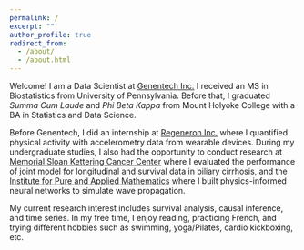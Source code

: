 ```yaml
---
permalink: /
excerpt: ""
author_profile: true
redirect_from: 
  - /about/
  - /about.html
---
```


Welcome! I am a Data Scientist at [Genentech Inc.](https://www.gene.com/) I received an MS in Biostatistics from University of Pennsylvania. Before that, I graduated *Summa Cum Laude* and *Phi Beta Kappa* from Mount Holyoke College with a BA in Statistics and Data Science.

Before Genentech, I did an internship at [Regeneron Inc.](https://www.regeneron.com/) where I quantified physical activity with accelerometry data from wearable devices. During my undergraduate studies, I also had the opportunity to conduct research at [Memorial Sloan Kettering Cancer Center](https://www.mskcc.org/departments/epidemiology-biostatistics) where I evaluated the performance of joint model for longitudinal and survival data in biliary cirrhosis, and the [Institute for Pure and Applied Mathematics](https://www.ipam.ucla.edu/) where I built physics-informed neural networks to simulate wave propagation.

My current research interest includes survival analysis, causal inference, and time series. In my free time, I enjoy reading, practicing French, and trying different hobbies such as swimming, yoga/Pilates, cardio kickboxing, etc. 